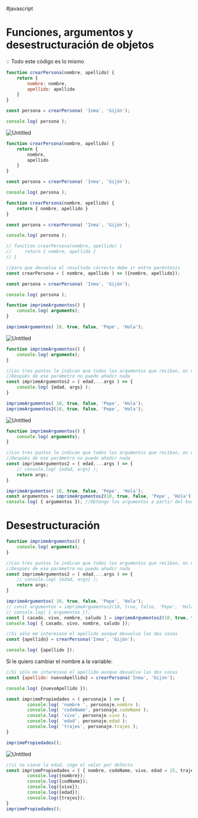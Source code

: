 #javascript
# Funciones, argumentos y desestructuración de objetos

<aside>
💡 Todo este código es lo mismo

</aside>

```jsx
function crearPersona(nombre, apellido) {
    return {
        nombre: nombre,
        apellido: apellido
    }
}

const persona = crearPersona( 'Inma', 'Gijón');

console.log( persona );
```

![Untitled](00%20🌎%20DWEC%202022-2023/00%20UD2%20Fundamentos%20de%20JS%20Tipos%20primitivos%20Arrays/Anexos/Funciones,%20argumentos%20y%20desestructuración/Untitled.png)

```jsx
function crearPersona(nombre, apellido) {
    return {
        nombre,
        apellido
    }
}

const persona = crearPersona( 'Inma', 'Gijón');

console.log( persona );
```

```jsx
function crearPersona(nombre, apellido) {
    return { nombre, apellido }
}

const persona = crearPersona( 'Inma', 'Gijón');

console.log( persona );
```

```jsx
// function crearPersona(nombre, apellido) {
//     return { nombre, apellido }
// }

//para que devuelva el resultado correcto debe ir entre paréntesis
const crearPersona = ( nombre, apellido ) => ({nombre, apellido});

const persona = crearPersona( 'Inma', 'Gijón');

console.log( persona );
```

```jsx
function imprimeArgumentos() {
    console.log( arguments);
}

imprimeArgumentos( 10, true, false, 'Pepe', 'Hola');
```

![Untitled](00%20🌎%20DWEC%202022-2023/00%20UD2%20Fundamentos%20de%20JS%20Tipos%20primitivos%20Arrays/Anexos/Funciones,%20argumentos%20y%20desestructuración/Untitled%201.png)

```jsx
function imprimeArgumentos() {
    console.log( arguments);
}

//Los tres puntos le indican que todos los argumentos que reciban, es un parámetro rest
//Despùés de ese parámetro no puedo añadir nada
const imprimeArgumentos2 = ( edad,...args ) => {
    console.log( {edad, args} );
}

imprimeArgumentos( 10, true, false, 'Pepe', 'Hola');
imprimeArgumentos2(10, true, false, 'Pepe', 'Hola');
```

![Untitled](00%20🌎%20DWEC%202022-2023/00%20UD2%20Fundamentos%20de%20JS%20Tipos%20primitivos%20Arrays/Anexos/Funciones,%20argumentos%20y%20desestructuración/Untitled%202.png)

```jsx
function imprimeArgumentos() {
    console.log( arguments);
}

//Los tres puntos le indican que todos los argumentos que reciban, es un parámetro rest
//Despùés de ese parámetro no puedo añadir nada
const imprimeArgumentos2 = ( edad,...args ) => {
    // console.log( {edad, args} );
    return args;
}

imprimeArgumentos( 10, true, false, 'Pepe', 'Hola');
const argumentos = imprimeArgumentos2(10, true, false, 'Pepe', 'Hola');
console.log( { argumentos }); //Obtengo los argumentos a partir del booleano
```

# Desestructuración

```jsx
function imprimeArgumentos() {
    console.log( arguments);
}

//Los tres puntos le indican que todos los argumentos que reciban, es un parámetro rest
//Despùés de ese parámetro no puedo añadir nada
const imprimeArgumentos2 = ( edad,...args ) => {
    // console.log( {edad, args} );
    return args;
}

imprimeArgumentos( 10, true, false, 'Pepe', 'Hola');
// const argumentos = imprimeArgumentos2(10, true, false, 'Pepe', 'Hola');
// console.log( { argumentos });
const [ casado, vivo, nombre, saludo ] = imprimeArgumentos2(10, true, false, 'Pepe', 'Hola');
console.log( { casado, vivo, nombre, saludo });
```

```jsx
//Si sólo me interesase el apellido aunque devuelva las dos cosas
const {apellido} = crearPersona('Inma', 'Gijón');

console.log( {apellido });
```

Si le quiero cambiar el nombre a la variable:

```jsx
//Si sólo me interesase el apellido aunque devuelva las dos cosas
const {apellido: nuevoApellido} = crearPersona('Inma', 'Gijón');

console.log( {nuevoApellido });
```

```jsx
const imprimePropiedades = ( personaje ) => {
        console.log( 'nombre ', personaje.nombre );
        console.log( 'codeName', personaje.codeName );
        console.log( 'vivo', personaje.vivo );
        console.log( 'edad', personaje.edad );
        console.log( 'trajes', personaje.trajes );
}

imprimePropiedades();
```

![Untitled](00%20🌎%20DWEC%202022-2023/00%20UD2%20Fundamentos%20de%20JS%20Tipos%20primitivos%20Arrays/Anexos/Funciones,%20argumentos%20y%20desestructuración/Untitled%203.png)

```jsx
//si no viene la edad, coge el valor por defecto
const imprimePropiedades = ( { nombre, codeName, vivo, edad = 15, trajes} ) => {
        console.log({nombre});
        console.log({codName});
        console.log({vivo});
        console.log({edad});
        console.log({trajes});
}
imprimePropiedades();
```